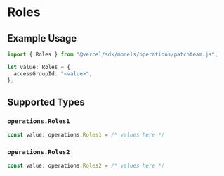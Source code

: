# Roles

## Example Usage

```typescript
import { Roles } from "@vercel/sdk/models/operations/patchteam.js";

let value: Roles = {
  accessGroupId: "<value>",
};
```

## Supported Types

### `operations.Roles1`

```typescript
const value: operations.Roles1 = /* values here */
```

### `operations.Roles2`

```typescript
const value: operations.Roles2 = /* values here */
```

